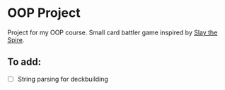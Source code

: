 # OOP Project
Project for my OOP course.  Small card battler game inspired by [Slay the Spire](https://store.steampowered.com/app/646570/Slay_the_Spire/).

## To add:

- [ ] String parsing for deckbuilding
